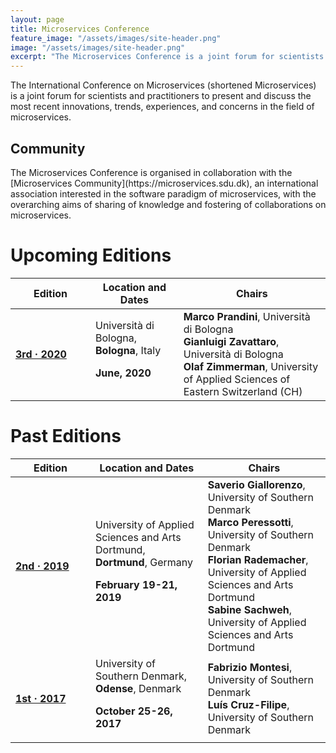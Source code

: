 ```yaml
---
layout: page
title: Microservices Conference
feature_image: "/assets/images/site-header.png"
image: "/assets/images/site-header.png"
excerpt: "The Microservices Conference is a joint forum for scientists and practitioners to present and discuss the most recent innovations, trends, experiences, and concerns in the field of microservices."
---
```


The International Conference on Microservices (shortened Microservices) is a joint forum for scientists and practitioners to present and discuss the most recent innovations, trends, experiences, and concerns in the field of microservices. 

## Community
<p>
<div class="row">
<div class="col-xs-3 col-md-2 vcenter text-center">
    <img style="margin-left: 15px;" src="/assets/images/Badge_MC_Supported_black.png" alt="">
</div>
<div markdown="1" style="margin-right:-5px;" class="col-xs-9 col-md-10 vcenter">
The Microservices Conference is organised in collaboration with the [Microservices Community](https://microservices.sdu.dk), an international association interested in the software paradigm of microservices, with the overarching aims of sharing of knowledge and fostering of collaborations on microservices.
</div>
</div>
</p>

# Upcoming Editions

<table class="table">
	<thead>
		<tr>
			<th style="width:7em;"><strong>Edition</strong></th>
			<th><strong>Location and Dates</strong></th>
			<th><strong>Chairs</strong></th>
		</tr>
	</thead>
	<tbody>
		<tr>
			<td><a href="/2020/index.html"><strong>3rd &middot; 2020</strong></a>
			</td>
			<td>Università di Bologna, <strong>Bologna</strong>, Italy 
				<p><strong>June, 2020</strong></p>
			</td>
			<td>
				<strong>Marco Prandini</strong>, Università di Bologna<br>
				<strong>Gianluigi Zavattaro</strong>, Università di Bologna<br>
				<strong>Olaf Zimmerman</strong>, University of Applied Sciences of Eastern Switzerland (CH)<br>
			</td>
		</tr>
	</tbody>
</table>

# Past Editions

<table class="table">
	<thead>
		<tr>
			<th style="width:7em;"><strong>Edition</strong></th>
			<th><strong>Location and Dates</strong></th>
			<th><strong>Chairs</strong></th>
		</tr>
	</thead>
	<tbody>
    <tr>
      <td><a href="/2019/index.html"><strong>2nd &middot; 2019</strong></a>
      </td>
      <td>University of Applied Sciences and Arts Dortmund, <strong>Dortmund</strong>, Germany 
        <p><strong>February 19-21, 2019</strong></p>
      </td>
      <td>
        <strong>Saverio Giallorenzo</strong>, University of Southern Denmark<br>
        <strong>Marco Peressotti</strong>, University of Southern Denmark<br>
        <strong>Florian Rademacher</strong>, University of Applied Sciences and Arts Dortmund<br>
        <strong>Sabine Sachweh</strong>, University of Applied Sciences and Arts Dortmund
      </td>
    </tr>
		<tr>
			<td><a href="2017/index.html"><strong>1st &middot; 2017</strong></a></td>
			<td>University of Southern Denmark, <strong>Odense</strong>, Denmark 
				<p><strong>October 25-26, 2017</strong></p>
			</td>
			<td><strong>Fabrizio Montesi</strong>, University of Southern Denmark<br>
					<strong>Luís Cruz-Filipe</strong>, University of Southern Denmark
			</td>
		</tr>
	</tbody>
</table>